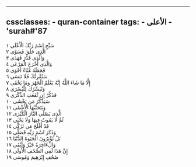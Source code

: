 
---
cssclasses:
    - quran-container
tags:
    - الأعلى
    - 'surah#'87
---

سَبِّحِ اسْمَ رَبِّكَ الْأَعْلَى  ١<br>
الَّذِى خَلَقَ فَسَوَّى  ٢<br>
وَالَّذِى قَدَّرَ فَهَدَى  ٣<br>
وَالَّذِى أَخْرَجَ الْمَرْعَى  ٤<br>
فَجَعَلَهُ غُثَاءً أَحْوَى  ٥<br>
سَنُقْرِئُكَ فَلَا تَنسَى  ٦<br>
إِلَّا مَا شَاءَ اللَّهُ إِنَّهُ يَعْلَمُ الْجَهْرَ وَمَا يَخْفَى  ٧<br>
وَنُيَسِّرُكَ لِلْيُسْرَى  ٨<br>
فَذَكِّرْ إِن نَّفَعَتِ الذِّكْرَى  ٩<br>
سَيَذَّكَّرُ مَن يَخْشَى  ١۰<br>
وَيَتَجَنَّبُهَا الْأَشْقَى  ١١<br>
الَّذِى يَصْلَى النَّارَ الْكُبْرَى  ١٢<br>
ثُمَّ لَا يَمُوتُ فِيهَا وَلَا يَحْيَى  ١٣<br>
قَدْ أَفْلَحَ مَن تَزَكَّى  ١٤<br>
وَذَكَرَ اسْمَ رَبِّهِ فَصَلَّى  ١٥<br>
بَلْ تُؤْثِرُونَ الْحَيَوةَ الدُّنْيَا  ١٦<br>
وَالْءَاخِرَةُ خَيْرٌ وَأَبْقَى  ١٧<br>
إِنَّ هَذَا لَفِى الصُّحُفِ الْأُولَى  ١٨<br>
صُحُفِ إِبْرَهِيمَ وَمُوسَى  ١٩<br>
